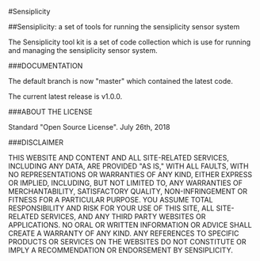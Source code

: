 #Sensiplicity

##Sensiplicity: a set of tools for running the sensiplicity sensor system

The Sensiplicity tool kit is a set of code collection which is use for running and managing the sensiplicity sensor system.

###DOCUMENTATION

The default branch is now "master" which contained the latest code.

The current latest release is v1.0.0.

###ABOUT THE LICENSE

Standard "Open Source License".
July 26th, 2018

###DISCLAIMER

THIS WEBSITE AND CONTENT AND ALL SITE-RELATED SERVICES, INCLUDING ANY DATA, ARE PROVIDED "AS IS," WITH ALL FAULTS, WITH NO REPRESENTATIONS OR WARRANTIES OF ANY KIND, EITHER EXPRESS OR IMPLIED, INCLUDING, BUT NOT LIMITED TO, ANY WARRANTIES OF MERCHANTABILITY, SATISFACTORY QUALITY, NON-INFRINGEMENT OR FITNESS FOR A PARTICULAR PURPOSE. YOU ASSUME TOTAL RESPONSIBILITY AND RISK FOR YOUR USE OF THIS SITE, ALL SITE-RELATED SERVICES, AND ANY THIRD PARTY WEBSITES OR APPLICATIONS. NO ORAL OR WRITTEN INFORMATION OR ADVICE SHALL CREATE A WARRANTY OF ANY KIND. ANY REFERENCES TO SPECIFIC PRODUCTS OR SERVICES ON THE WEBSITES DO NOT CONSTITUTE OR IMPLY A RECOMMENDATION OR ENDORSEMENT BY SENSIPLICITY.
